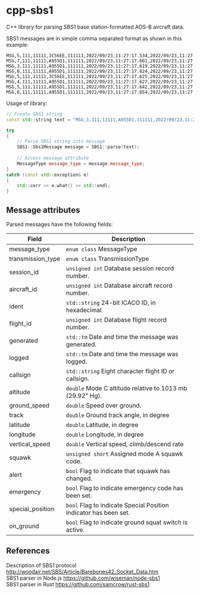 # cpp-sbs1
C++ library for parsing SBS1 base station-formatted ADS-B aircraft data.

SBS1 messages are in simple comma separated format as shown in this example:
```
MSG,5,111,11111,3C56EE,111111,2022/09/23,11:27:17.534,2022/09/23,11:27:17.513,,21900,,,,,,,0,,0,0
MSG,7,111,11111,A955D1,111111,2022/09/23,11:27:17.601,2022/09/23,11:27:17.579,,40025,,,,,,,,,,0
MSG,3,111,11111,A955D1,111111,2022/09/23,11:27:17.619,2022/09/23,11:27:17.580,,40025,,,48.44078,9.71170,,,,,,0
MSG,8,111,11111,A955D1,111111,2022/09/23,11:27:17.624,2022/09/23,11:27:17.580,,,,,,,,,,,,0
MSG,5,111,11111,3C56EE,111111,2022/09/23,11:27:17.625,2022/09/23,11:27:17.580,,21900,,,,,,,0,,0,0
MSG,4,111,11111,A955D1,111111,2022/09/23,11:27:17.627,2022/09/23,11:27:17.580,,,443,311,,,64,,,,,0
MSG,5,111,11111,A955D1,111111,2022/09/23,11:27:17.642,2022/09/23,11:27:17.580,,40025,,,,,,,0,,0,0
MSG,6,111,11111,A955D1,111111,2022/09/23,11:27:17.654,2022/09/23,11:27:17.644,,,,,,,,6655,0,0,0,0
```

Usage of library:

```cpp
// Create SBS1 string
const std::string text = "MSG,3,111,11111,A955D1,111111,2022/09/23,11:27:53.001,2022/09/23,11:27:52.970,,40025,,,48.48807,9.62836,,,,,,0";

try
{
    // Parse SBS1 string into message
    SBS1::Sbs1Message message = SBS1::parse(text);
    
    // Access message attribute
    MessageType message_type = message.message_type;
}
catch (const std::exception& e)
{
    std::cerr << e.what() << std::endl;
}
```

## Message attributes
Parsed messages have the following fields:

|Field            |Description                                                         |
|-----------------|--------------------------------------------------------------------|
|message_type     |`enum class` MessageType                                            |
|transmission_type|`enum class` TransmissionType                                       |
|session_id       |`unsigned int` Database session record number.                      |
|aircraft_id      |`unsigned int` Database aircraft record number.                     |
|ident            |`std::string` 24-bit ICACO ID, in hexadecimal.                      |
|flight_id        |`unsigned int` Database flight record number.                       |
|generated        |`std::tm` Date and time the message was generated.                  |
|logged           |`std::tm` Date and time the message was logged.                     |
|callsign         |`std::string` Eight character flight ID or callsign.                |
|altitude         |`double` Mode C altitude relative to 1013 mb (29.92" Hg).           |
|ground_speed     |`double` Speed over ground.                                         |
|track            |`double` Ground track angle, in degree                              |
|latitude         |`double` Latitude, in degree                                        |
|longitude        |`double` Longitude, in degree                                       |
|vertical_speed   |`double` Vertical speed, climb/descend rate                         |
|squawk           |`unsigned short` Assigned mode A squawk code.                       |
|alert            |`bool` Flag to indicate that squawk has changed.                    |
|emergency        |`bool` Flag to indicate emergency code has been set.                |
|special_position |`bool` Flag to indicate Special Position Indicator has been set.    |
|on_ground        |`bool` Flag to indicate ground squat switch is active.              |

## References
Description of SBS1 protocol http://woodair.net/SBS/Article/Barebones42_Socket_Data.htm  
SBS1 parser in Node.js https://github.com/wiseman/node-sbs1  
SBS1 parser in Rust https://github.com/samcrow/rust-sbs1

